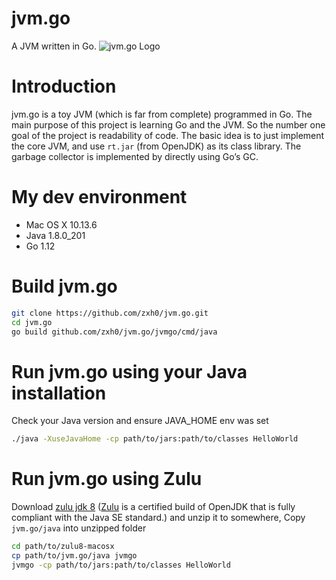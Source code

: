 # jvm.go
A JVM written in Go.
![jvm.go Logo](logo/jvmgo.png)

# Introduction
jvm.go is a toy JVM (which is far from complete) programmed in Go. The main purpose of this project is learning Go and the JVM. So the number one goal of the project is readability of code. The basic idea is to just implement the core JVM, and use `rt.jar` (from OpenJDK) as its class library. The garbage collector is implemented by directly using Go’s GC. 

# My dev environment
  * Mac OS X 10.13.6
  * Java 1.8.0_201
  * Go 1.12

# Build jvm.go
```sh
git clone https://github.com/zxh0/jvm.go.git
cd jvm.go
go build github.com/zxh0/jvm.go/jvmgo/cmd/java
```

# Run jvm.go using your Java installation
Check your Java version and ensure JAVA_HOME env was set
```sh
./java -XuseJavaHome -cp path/to/jars:path/to/classes HelloWorld
```

# Run jvm.go using Zulu
Download [zulu jdk 8](http://www.azulsystems.com/products/zulu/downloads#mac) ([Zulu](http://www.azulsystems.com/products/zulu) is a certified build of OpenJDK that is fully compliant with the Java SE standard.) and unzip it to somewhere, Copy `jvm.go/java` into unzipped folder 
```sh
cd path/to/zulu8-macosx
cp path/to/jvm.go/java jvmgo
jvmgo -cp path/to/jars:path/to/classes HelloWorld
```

